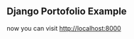 ## Django Portofolio Example

now you can visit <a href="http://localhost:8000" target="_blank">http://localhost:8000</a>